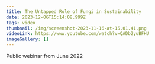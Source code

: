 ```yaml
---
title: The Untapped Role of Fungi in Sustainability
date: 2023-12-06T15:14:08.999Z
tags: video
thumbnail: /img/screenshot-2023-11-16-at-15.01.41.png
videoLink: https://www.youtube.com/watch?v=QADb2yuBFHU
imageGallery: []
---
```

Public webinar from June 2022